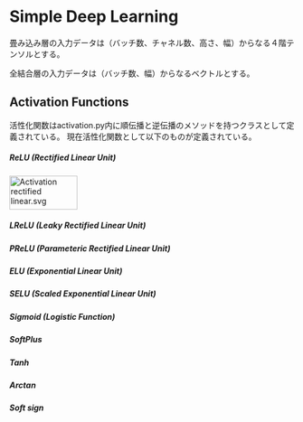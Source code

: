 # Simple Deep Learning
畳み込み層の入力データは（バッチ数、チャネル数、高さ、幅）からなる４階テンソルとする。

全結合層の入力データは（バッチ数、幅）からなるベクトルとする。

## Activation Functions
活性化関数はactivation.py内に順伝播と逆伝播のメソッドを持つクラスとして定義されている。
現在活性化関数として以下のものが定義されている。
##### ReLU (Rectified Linear Unit)
<td><a href="/wiki/File:Activation_rectified_linear.svg" class="image"><img alt="Activation rectified linear.svg" src="//upload.wikimedia.org/wikipedia/commons/thumb/f/fe/Activation_rectified_linear.svg/120px-Activation_rectified_linear.svg.png" srcset="//upload.wikimedia.org/wikipedia/commons/thumb/f/fe/Activation_rectified_linear.svg/180px-Activation_rectified_linear.svg.png 1.5x, //upload.wikimedia.org/wikipedia/commons/thumb/f/fe/Activation_rectified_linear.svg/240px-Activation_rectified_linear.svg.png 2x" data-file-width="120" data-file-height="60" height="60" width="120"></a></td>

##### LReLU (Leaky Rectified Linear Unit)
##### PReLU (Parameteric Rectified Linear Unit)
##### ELU (Exponential Linear Unit)
##### SELU (Scaled Exponential Linear Unit)
##### Sigmoid (Logistic Function)
##### SoftPlus 
##### Tanh
##### Arctan
##### Soft sign
